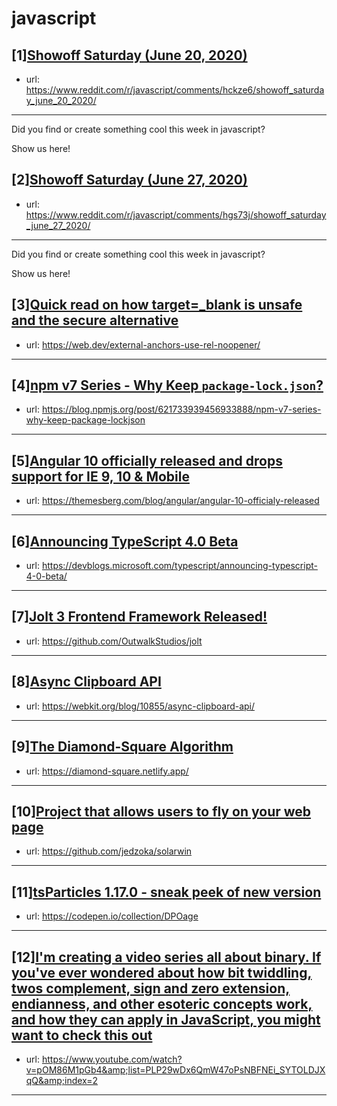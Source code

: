 # javascript
## [1][Showoff Saturday (June 20, 2020)](https://www.reddit.com/r/javascript/comments/hckze6/showoff_saturday_june_20_2020/)
- url: https://www.reddit.com/r/javascript/comments/hckze6/showoff_saturday_june_20_2020/
---
Did you find or create something cool this week in javascript? 

Show us here!
## [2][Showoff Saturday (June 27, 2020)](https://www.reddit.com/r/javascript/comments/hgs73j/showoff_saturday_june_27_2020/)
- url: https://www.reddit.com/r/javascript/comments/hgs73j/showoff_saturday_june_27_2020/
---
Did you find or create something cool this week in javascript? 

Show us here!
## [3][Quick read on how target=_blank is unsafe and the secure alternative](https://www.reddit.com/r/javascript/comments/hgpn5c/quick_read_on_how_target_blank_is_unsafe_and_the/)
- url: https://web.dev/external-anchors-use-rel-noopener/
---

## [4][npm v7 Series - Why Keep `package-lock.json`?](https://www.reddit.com/r/javascript/comments/hgngri/npm_v7_series_why_keep_packagelockjson/)
- url: https://blog.npmjs.org/post/621733939456933888/npm-v7-series-why-keep-package-lockjson
---

## [5][Angular 10 officially released and drops support for IE 9, 10 &amp; Mobile](https://www.reddit.com/r/javascript/comments/hg4rgh/angular_10_officially_released_and_drops_support/)
- url: https://themesberg.com/blog/angular/angular-10-officialy-released
---

## [6][Announcing TypeScript 4.0 Beta](https://www.reddit.com/r/javascript/comments/hgbe08/announcing_typescript_40_beta/)
- url: https://devblogs.microsoft.com/typescript/announcing-typescript-4-0-beta/
---

## [7][Jolt 3 Frontend Framework Released!](https://www.reddit.com/r/javascript/comments/hgl8dk/jolt_3_frontend_framework_released/)
- url: https://github.com/OutwalkStudios/jolt
---

## [8][Async Clipboard API](https://www.reddit.com/r/javascript/comments/hghqzc/async_clipboard_api/)
- url: https://webkit.org/blog/10855/async-clipboard-api/
---

## [9][The Diamond-Square Algorithm](https://www.reddit.com/r/javascript/comments/hgrc8n/the_diamondsquare_algorithm/)
- url: https://diamond-square.netlify.app/
---

## [10][Project that allows users to fly on your web page](https://www.reddit.com/r/javascript/comments/hgr144/project_that_allows_users_to_fly_on_your_web_page/)
- url: https://github.com/jedzoka/solarwin
---

## [11][tsParticles 1.17.0 - sneak peek of new version](https://www.reddit.com/r/javascript/comments/hgqajr/tsparticles_1170_sneak_peek_of_new_version/)
- url: https://codepen.io/collection/DPOage
---

## [12][I'm creating a video series all about binary. If you've ever wondered about how bit twiddling, twos complement, sign and zero extension, endianness, and other esoteric concepts work, and how they can apply in JavaScript, you might want to check this out](https://www.reddit.com/r/javascript/comments/hg6mpz/im_creating_a_video_series_all_about_binary_if/)
- url: https://www.youtube.com/watch?v=pOM86M1pGb4&amp;list=PLP29wDx6QmW47oPsNBFNEi_SYTOLDJXqQ&amp;index=2
---

